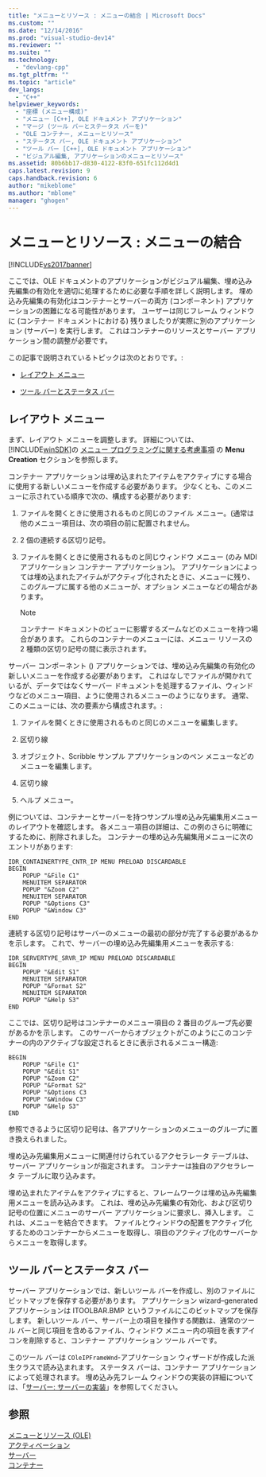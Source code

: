 ```yaml
---
title: "メニューとリソース : メニューの結合 | Microsoft Docs"
ms.custom: ""
ms.date: "12/14/2016"
ms.prod: "visual-studio-dev14"
ms.reviewer: ""
ms.suite: ""
ms.technology: 
  - "devlang-cpp"
ms.tgt_pltfrm: ""
ms.topic: "article"
dev_langs: 
  - "C++"
helpviewer_keywords: 
  - "座標 (メニュー構成)"
  - "メニュー [C++], OLE ドキュメント アプリケーション"
  - "マージ (ツール バーとステータス バーを)"
  - "OLE コンテナー, メニューとリソース"
  - "ステータス バー, OLE ドキュメント アプリケーション"
  - "ツール バー [C++], OLE ドキュメント アプリケーション"
  - "ビジュアル編集, アプリケーションのメニューとリソース"
ms.assetid: 80b6bb17-d830-4122-83f0-651fc112d4d1
caps.latest.revision: 9
caps.handback.revision: 6
author: "mikeblome"
ms.author: "mblome"
manager: "ghogen"
---
```

# メニューとリソース : メニューの結合
[!INCLUDE[vs2017banner](../assembler/inline/includes/vs2017banner.md)]

ここでは、OLE ドキュメントのアプリケーションがビジュアル編集、埋め込み先編集の有効化を適切に処理するために必要な手順を詳しく説明します。  埋め込み先編集の有効化はコンテナーとサーバーの両方 \(コンポーネント\) アプリケーションの困難になる可能性があります。  ユーザーは同じフレーム ウィンドウに \(コンテナー ドキュメントにおける\) 残りましたりが実際に別のアプリケーション \(サーバー\) を実行します。  これはコンテナーのリソースとサーバー アプリケーション間の調整が必要です。  
  
 この記事で説明されているトピックは次のとおりです。:  
  
-   [レイアウト メニュー](#_core_menu_layouts)  
  
-   [ツール バーとステータス バー](#_core_toolbars_and_status_bars)  
  
##  <a name="_core_menu_layouts"></a> レイアウト メニュー  
 まず、レイアウト メニューを調整します。  詳細については、[!INCLUDE[winSDK](../atl/includes/winsdk_md.md)]の [メニュー プログラミングに関する考慮事項](https://msdn.microsoft.com/en-us/library/ms647557.aspx) の **Menu Creation** セクションを参照します。  
  
 コンテナー アプリケーションは埋め込まれたアイテムをアクティブにする場合に使用する新しいメニューを作成する必要があります。  少なくとも、このメニューに示されている順序で次の、構成する必要があります:  
  
1.  ファイルを開くときに使用されるものと同じのファイル メニュー。\(通常は他のメニュー項目は、次の項目の前に配置されません。  
  
2.  2 個の連続する区切り記号。  
  
3.  ファイルを開くときに使用されるものと同じウィンドウ メニュー \(のみ MDI アプリケーション コンテナー アプリケーション\)。  アプリケーションによっては埋め込まれたアイテムがアクティブ化されたときに、メニューに残り、このグループに属する他のメニューが、オプション メニューなどの場合があります。  
  
    > [!NOTE]
    >  コンテナー ドキュメントのビューに影響するズームなどのメニューを持つ場合があります。  これらのコンテナーのメニューには、メニュー リソースの 2 種類の区切り記号の間に表示されます。  
  
 サーバー コンポーネント \(\) アプリケーションでは、埋め込み先編集の有効化の新しいメニューを作成する必要があります。  これはなしでファイルが開かれているが、データではなくサーバー ドキュメントを処理するファイル、ウィンドウなどのメニュー項目、ように使用されるメニューのようになります。  通常、このメニューには、次の要素から構成されます。:  
  
1.  ファイルを開くときに使用されるものと同じのメニューを編集します。  
  
2.  区切り線  
  
3.  オブジェクト、Scribble サンプル アプリケーションのペン メニューなどのメニューを編集します。  
  
4.  区切り線  
  
5.  ヘルプ メニュー。  
  
 例については、コンテナーとサーバーを持つサンプル埋め込み先編集用メニューのレイアウトを確認します。  各メニュー項目の詳細は、この例のさらに明確にするために、削除されました。  コンテナーの埋め込み先編集用メニューに次のエントリがあります:  
  
```  
IDR_CONTAINERTYPE_CNTR_IP MENU PRELOAD DISCARDABLE   
BEGIN  
    POPUP "&File C1"  
    MENUITEM SEPARATOR  
    POPUP "&Zoom C2"  
    MENUITEM SEPARATOR  
    POPUP "&Options C3"  
    POPUP "&Window C3"  
END  
```  
  
 連続する区切り記号はサーバーのメニューの最初の部分が完了する必要があるかを示します。  これで、サーバーの埋め込み先編集用メニューを表示する:  
  
```  
IDR_SERVERTYPE_SRVR_IP MENU PRELOAD DISCARDABLE   
BEGIN  
    POPUP "&Edit S1"  
    MENUITEM SEPARATOR  
    POPUP "&Format S2"  
    MENUITEM SEPARATOR  
    POPUP "&Help S3"  
END  
```  
  
 ここでは、区切り記号はコンテナーのメニュー項目の 2 番目のグループ先必要があるかを示します。  このサーバーからオブジェクトがこのようにこのコンテナーの内のアクティブな設定されるときに表示されるメニュー構造:  
  
```  
BEGIN  
    POPUP "&File C1"  
    POPUP "&Edit S1"  
    POPUP "&Zoom C2"  
    POPUP "&Format S2"  
    POPUP "&Options C3  
    POPUP "&Window C3"  
    POPUP "&Help S3"  
END  
```  
  
 参照できるように区切り記号は、各アプリケーションのメニューのグループに置き換えられました。  
  
 埋め込み先編集用メニューに関連付けられているアクセラレータ テーブルは、サーバー アプリケーションが指定されます。  コンテナーは独自のアクセラレータ テーブルに取り込みます。  
  
 埋め込まれたアイテムをアクティブにすると、フレームワークは埋め込み先編集用メニューを読み込みます。  これは、埋め込み先編集の有効化、および区切り記号の位置にメニューのサーバー アプリケーションに要求し、挿入します。  これは、メニューを結合できます。  ファイルとウィンドウの配置をアクティブ化するためのコンテナーからメニューを取得し、項目のアクティブ化のサーバーからメニューを取得します。  
  
##  <a name="_core_toolbars_and_status_bars"></a> ツール バーとステータス バー  
 サーバー アプリケーションでは、新しいツール バーを作成し、別のファイルにビットマップを保存する必要があります。  アプリケーション wizard–generated アプリケーションは ITOOLBAR.BMP というファイルにこのビットマップを保存します。  新しいツール バー、サーバー上の項目を操作する関数は、通常のツール バーと同じ項目を含めるファイル、ウィンドウ メニュー内の項目を表すアイコンを削除すると、コンテナー アプリケーション ツール バーです。  
  
 このツール バーは `COleIPFrameWnd`\-アプリケーション ウィザードが作成した派生クラスで読み込まれます。  ステータス バーは、コンテナー アプリケーションによって処理されます。  埋め込み先フレーム ウィンドウの実装の詳細については、「[サーバー: サーバーの実装](../mfc/servers-implementing-a-server.md)」を参照してください。  
  
## 参照  
 [メニューとリソース \(OLE\)](../mfc/menus-and-resources-ole.md)   
 [アクティベーション](../mfc/activation-cpp.md)   
 [サーバー](../mfc/servers.md)   
 [コンテナー](../mfc/containers.md)